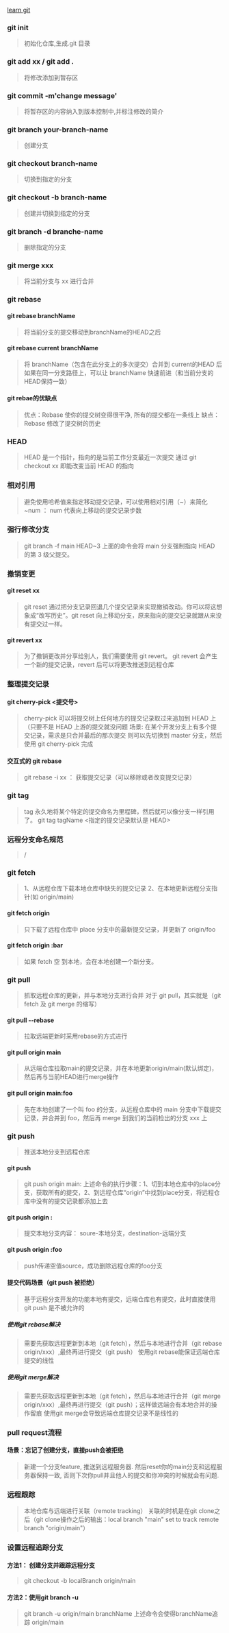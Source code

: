 [learn git](https://learngitbranching.js.org/?locale=zh_CN)

### git init

> 初始化仓库,生成.git 目录

### git add xx / git add .

> 将修改添加到暂存区

### git commit -m'change message'

> 将暂存区的内容纳入到版本控制中,并标注修改的简介

### git branch your-branch-name

> 创建分支

### git checkout branch-name

> 切换到指定的分支

### git checkout -b branch-name

> 创建并切换到指定的分支

### git branch -d branche-name

> 删除指定的分支

### git merge xxx

> 将当前分支与 xx 进行合并

### git rebase

#### git rebase  branchName
> 将当前分支的提交移动到branchName的HEAD之后

#### git rebase current branchName

> 将 branchName（包含在此分支上的多次提交）合并到 current的HEAD 后
> 如果在同一分支路径上，可以让 branchName 快速前进（和当前分支的HEAD保持一致）

#### git rebae的优缺点
> 优点：Rebase 使你的提交树变得很干净, 所有的提交都在一条线上
> 缺点：Rebase 修改了提交树的历史

### HEAD

> HEAD 是一个指针，指向的是当前工作分支最近一次提交
> 通过 git checkout xx 即能改变当前 HEAD 的指向

### 相对引用

> 避免使用哈希值来指定移动提交记录，可以使用相对引用（~）来简化
> ~num ： num 代表向上移动的提交记录步数

### 强行修改分支

> git branch -f main HEAD~3
> 上面的命令会将 main 分支强制指向 HEAD 的第 3 级父提交。

### 撤销变更

#### git reset xx

> git reset 通过把分支记录回退几个提交记录来实现撤销改动。你可以将这想象成“改写历史”。git reset 向上移动分支，原来指向的提交记录就跟从来没有提交过一样。

#### git revert xx

> 为了撤销更改并分享给别人，我们需要使用 git revert。
> git revert 会产生一个新的提交记录，revert 后可以将更改推送到远程仓库

### 整理提交记录

#### git cherry-pick <提交号>

> cherry-pick 可以将提交树上任何地方的提交记录取过来追加到 HEAD 上（只要不是 HEAD 上游的提交就没问题
> 场景: 在某个开发分支上有多个提交记录，需求是只合并最后的那次提交
> 则可以先切换到 master 分支，然后使用 git cherry-pick <lastCommitHash> 完成

#### 交互式的 git rebase

> git rebase -i xx ： 获取提交记录（可以移除或者改变提交记录）

### git tag

> tag 永久地将某个特定的提交命名为里程碑，然后就可以像分支一样引用了。
> git tag tagName <指定的提交记录默认是 HEAD>

### 远程分支命名规范

> <remote name> / <branch name>

### git fetch

> 1、从远程仓库下载本地仓库中缺失的提交记录
> 2、在本地更新远程分支指针(如 origin/main)

#### git fetch origin <place>
> 只下载了远程仓库中 place 分支中的最新提交记录，并更新了 origin/foo

#### git fetch origin :bar
> 如果 fetch 空 到本地，会在本地创建一个新分支。

### git pull

> 抓取远程仓库的更新，并与本地分支进行合并
> 对于 git pull，其实就是（git fetch 及 git merge 的缩写）
#### git pull --rebase
> 拉取远端更新时采用rebase的方式进行

#### git pull origin main
> 从远端仓库拉取main的提交记录，并在本地更新origin/main(默认绑定)，然后再与当前HEAD进行merge操作

#### git pull origin main:foo
> 先在本地创建了一个叫 foo 的分支，从远程仓库中的 main 分支中下载提交记录，并合并到 foo，然后再 merge 到我们的当前检出的分支 xxx 上

### git push

> 推送本地分支到远程仓库

#### git push <remote> <place>
> git push origin main: 
> 上述命令的执行步骤：1、切到本地仓库中的place分支，获取所有的提交，2、到远程仓库“origin”中找到place分支，将远程仓库中没有的提交记录都添加上去
#### git push origin <source>:<destination>
> 提交本地分支内容： soure-本地分支，destination-远端分支

#### git push origin :foo
> push传递空值source，成功删除远程仓库的foo分支



#### 提交代码场景（git push 被拒绝）
> 基于远程分支开发的功能本地有提交，远端仓库也有提交，此时直接使用 git push 是不被允许的
##### 使用git rebase解决

> 需要先获取远程更新到本地（git fetch），然后与本地进行合并（git rebase origin/xxx）,最终再进行提交（git push）
> 使用git rebase能保证远端仓库提交的线性

##### 使用git merge解决
> 需要先获取远程更新到本地（git fetch），然后与本地进行合并（git merge origin/xxx）,最终再进行提交（git push）；这样做远端会有本地合并的操作留痕
> 使用git merge会导致远端仓库提交记录不是线性的 

### pull request流程

#### 场景：忘记了创建分支，直接push会被拒绝
> 新建一个分支feature, 推送到远程服务器. 然后reset你的main分支和远程服务器保持一致, 否则下次你pull并且他人的提交和你冲突的时候就会有问题.

### 远程跟踪

> 本地仓库与远端进行关联（remote tracking）
> 关联的时机是在git clone之后（git clone操作之后的输出：local branch "main" set to track remote branch "origin/main"）

### 设置远程追踪分支
#### 方法1： 创建分支并跟踪远程分支
> git checkout -b localBranch origin/main
#### 方法2：使用git branch -u
> git branch -u origin/main  branchName
> 上述命令会使得branchName追踪 origin/main

